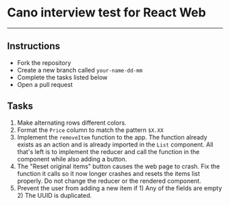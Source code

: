 # Cano interview test for React Web

---

## Instructions

- Fork the repository
- Create a new branch called `your-name-dd-mm`
- Complete the tasks listed below
- Open a pull request

## Tasks

1. Make alternating rows different colors.
2. Format the `Price` column to match the pattern `$X.XX`
3. Implement the `removeItem` function to the app. The function already exists as an action and is already imported in the `List` component. All that's left is to implement the reducer and call the function in the component while also adding a button. 
4. The "Reset original items" button causes the web page to crash. Fix the function it calls so it now longer crashes and resets the items list properly. Do not change the reducer or the rendered component.
5. Prevent the user from adding a new item if 1) Any of the fields are empty 2) The UUID is duplicated.
